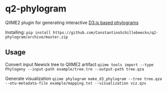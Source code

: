 # q2-phylogram
QIIME2 plugin for generating interactive [D3.js based phylograms](https://github.com/ConstantinoSchillebeeckx/phylogram_d3)

Installing: ```pip install https://github.com/ConstantinoSchillebeeckx/q2-phylogram/archive/master.zip```

## Usage

Convert input Newick tree to QIIME2 artifact
```qiime tools import --type Phylogeny --input-path example/tree.tre --output-path tree.qza```

Generate visualization
```qiime phylogram make_d3_phylogram --tree tree.qza --otu-metadata-file example/mapping.txt --visualization viz.qzv```
